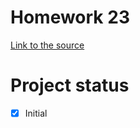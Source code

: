 # Homework 23
[Link to the source](https://skyengpublic.notion.site/23-094d2fe4e9b944cda294bdefbd5a5124)
# Project status
- [x] Initial
